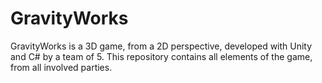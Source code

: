 # GravityWorks
GravityWorks is a 3D game, from a 2D perspective, developed with Unity and C# by a team of 5. This repository contains all elements of the game, from all involved parties.
